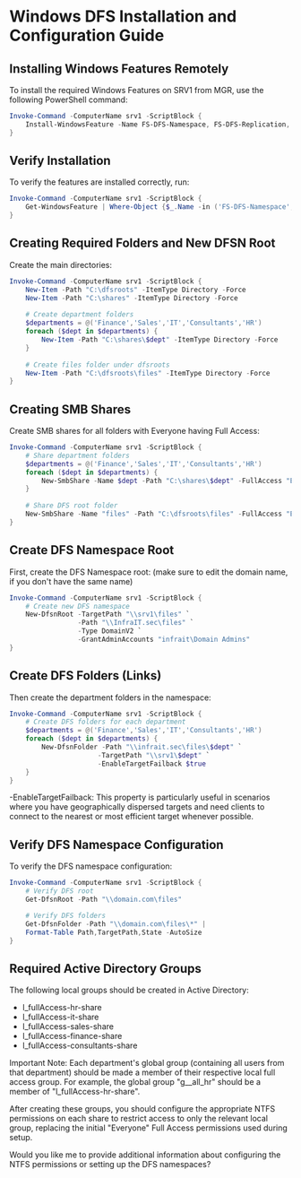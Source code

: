 # Windows DFS Installation and Configuration Guide

## Installing Windows Features Remotely

To install the required Windows Features on SRV1 from MGR, use the following PowerShell command:

```powershell
Invoke-Command -ComputerName srv1 -ScriptBlock {
    Install-WindowsFeature -Name FS-DFS-Namespace, FS-DFS-Replication, RSAT-DFS-Mgmt-Con
}
```

## Verify Installation

To verify the features are installed correctly, run:

```powershell
Invoke-Command -ComputerName srv1 -ScriptBlock {
    Get-WindowsFeature | Where-Object {$_.Name -in ('FS-DFS-Namespace','FS-DFS-Replication','RSAT-DFS-Mgmt-Con')}
}
```

## Creating Required Folders and New DFSN Root 

Create the main directories:

```powershell
Invoke-Command -ComputerName srv1 -ScriptBlock {
    New-Item -Path "C:\dfsroots" -ItemType Directory -Force
    New-Item -Path "C:\shares" -ItemType Directory -Force
    
    # Create department folders
    $departments = @('Finance','Sales','IT','Consultants','HR')
    foreach ($dept in $departments) {
        New-Item -Path "C:\shares\$dept" -ItemType Directory -Force
    }
    
    # Create files folder under dfsroots
    New-Item -Path "C:\dfsroots\files" -ItemType Directory -Force
}
```

## Creating SMB Shares

Create SMB shares for all folders with Everyone having Full Access:

```powershell
Invoke-Command -ComputerName srv1 -ScriptBlock {
    # Share department folders
    $departments = @('Finance','Sales','IT','Consultants','HR')
    foreach ($dept in $departments) {
        New-SmbShare -Name $dept -Path "C:\shares\$dept" -FullAccess "Everyone"
    }
    
    # Share DFS root folder
    New-SmbShare -Name "files" -Path "C:\dfsroots\files" -FullAccess "Everyone"
}
```
## Create DFS Namespace Root

First, create the DFS Namespace root: (make sure to edit the domain name, if you don't have the same name)

```powershell
Invoke-Command -ComputerName srv1 -ScriptBlock {
    # Create new DFS namespace
    New-DfsnRoot -TargetPath "\\srv1\files" `
                 -Path "\\InfraIT.sec\files" `
                 -Type DomainV2 `
                 -GrantAdminAccounts "infrait\Domain Admins"
}
```

## Create DFS Folders (Links)

Then create the department folders in the namespace:

```powershell
Invoke-Command -ComputerName srv1 -ScriptBlock {
    # Create DFS folders for each department
    $departments = @('Finance','Sales','IT','Consultants','HR')
    foreach ($dept in $departments) {
        New-DfsnFolder -Path "\\infrait.sec\files\$dept" `
                      -TargetPath "\\srv1\$dept" `
                      -EnableTargetFailback $true
    }
}
```
-EnableTargetFailback: This property is particularly useful in scenarios where you have geographically dispersed targets and need clients to connect to the nearest or most efficient target whenever possible.

## Verify DFS Namespace Configuration

To verify the DFS namespace configuration:

```powershell
Invoke-Command -ComputerName srv1 -ScriptBlock {
    # Verify DFS root
    Get-DfsnRoot -Path "\\domain.com\files"

    # Verify DFS folders
    Get-DfsnFolder -Path "\\domain.com\files\*" | 
    Format-Table Path,TargetPath,State -AutoSize
}
```

## Required Active Directory Groups

The following local groups should be created in Active Directory:

- l_fullAccess-hr-share
- l_fullAccess-it-share
- l_fullAccess-sales-share
- l_fullAccess-finance-share
- l_fullAccess-consultants-share

Important Note: Each department's global group (containing all users from that department) should be made a member of their respective local full access group. For example, the global group "g__all_hr" should be a member of "l_fullAccess-hr-share".

After creating these groups, you should configure the appropriate NTFS permissions on each share to restrict access to only the relevant local group, replacing the initial "Everyone" Full Access permissions used during setup.

Would you like me to provide additional information about configuring the NTFS permissions or setting up the DFS namespaces?